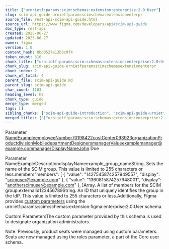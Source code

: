 ```yaml
---
title: ["urn:ietf:params:scim:schemas:extension:enterprise:2.0:User"] + urn:ietf:params:scim:schemas:core:2.0:Group
slug: scim-api-guide-urnietfparamsscimschemasextensionenterpr
source_file: rest-api-scim-api-guide.html
source_url: https://www.figma.com/developers/api#scim-api-guide
doc_type: rest-api
created: 2025-06-27
updated: 2025-06-27
owner: figma
version: 1.0
content_hash: 0bd0527e13b6c9f4
token_count: 316
chunk_title: ["urn:ietf:params:scim:schemas:extension:enterprise:2.0:User"] + urn:ietf:params:scim:schemas:core:2.0:Group
chunk_slug: scim-api-guide-urnietfparamsscimschemasextensionenterpr
chunk_index: 2
chunk_of_total: 4
parent_file: scim-api-guide.md
parent_slug: scim-api-guide
char_count: 1103
heading_level: h2
chunk_type: guide
merge_type: merged
tags: []
sibling_chunks: ["scim-api-guide-introduction", "scim-api-guide-urnietfparamsscimschemascore20user", "scim-api-guide-urnietfparamsscimschemasextensionfigmaen"]
merged_titles: ["["urn:ietf:params:scim:schemas:extension:enterprise:2.0:User"]", "urn:ietf:params:scim:schemas:core:2.0:Group"]
---
```


Parameter NameExampleemployeeNumber70198422costCenter093923organizationProductdivisionMobiledepartmentDesignersmanagerValueexamplemanager@example.commanagerDisplayNameJohn Doe

Parameter NameExampleDescriptiondisplayNameexample_group_nameString. Sets the name of the SCIM group. This value is limited to 255 characters or less.members"members": [
 {
 "value": "1427545874257949557",
 "display": "scimuser@example.com"
 },
 {
 "value": "1360815874257948001",
 "display": "anotherscimuser@example.com"
 },
]Array. A list of members for the SCIM group.externalId123456789String. An ID that uniquely identifies the group in the IdP. This value is limited to 255 characters or less.Additionally, Figma provides [custom parameters](#scim-api-custom-parameters)
 using the urn:ietf:params:scim:schemas:extension:figma:enterprise:2.0:User schema.

Custom ParametersThe custom parameter provided by this schema is used to designate organization administrators.

Note: Previously, product seats were managed using custom parameters. Seats are now managed using the roles parameter, a part of the Core user schema.